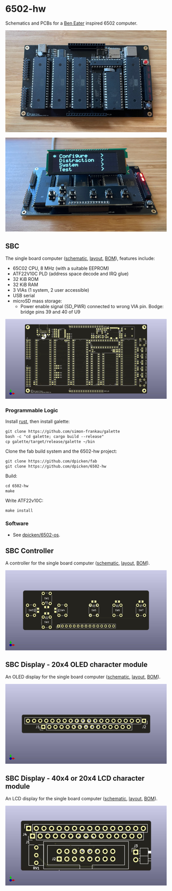 # 6502-hw

Schematics and PCBs for a [Ben Eater](https://eater.net/6502) inspired 6502 computer.

![sbc.demo.jpeg](/jpeg/sbc.demo.jpeg)

![sbc-with-controller-and-display.demo.jpeg](/jpeg/sbc-with-controller-and-display.demo.jpeg)

## SBC

The single board computer ([schematic](/pdf/sbc.pdf), [layout](pdf/sbc.pcb.pdf), [BOM](bom/sbc.md)), features include:

  - 65C02 CPU, 8 MHz (with a suitable EEPROM)
  - ATF22V10C PLD (address space decode and IRQ glue)
  - 32 KiB ROM
  - 32 KiB RAM
  - 3 VIAs (1 system, 2 user accessible)
  - USB serial
  - microSD mass storage:
    - Power enable signal (SD_PWR) connected to wrong VIA pin.  Bodge: bridge pins 39 and 40 of U9

![sbc.pcb.jpeg](/jpeg/sbc.pcb.jpeg)

### Programmable Logic

Install [rust](https://www.rust-lang.org/tools/install), then install galette:

```
git clone https://github.com/simon-frankau/galette
bash -c "cd galette; cargo build --release"
cp galette/target/release/galette ~/bin
```

Clone the fab build system and the 6502-hw project:

```
git clone https://github.com/dpicken/fab
git clone https://github.com/dpicken/6502-hw
```

Build:

```
cd 6502-hw
make
```

Write ATF22v10C:

```
make install
```

### Software

- See [dpicken/6502-os](https://github.com/dpicken/6502-os).

## SBC Controller

A controller for the single board computer ([schematic](/pdf/sbc-exp-control.pdf), [layout](pdf/sbc-exp-control.pcb.pdf), [BOM](bom/sbc-exp-control.md)).

![sbc-exp-control.pcb.jpeg](/jpeg/sbc-exp-control.pcb.jpeg)

## SBC Display - 20x4 OLED character module

An OLED display for the single board computer ([schematic](/pdf/sbc-exp-nhd_0420cw-interposer.pdf), [layout](pdf/sbc-exp-nhd_0420cw-interposer.pcb.pdf), [BOM](bom/sbc-exp-nhd_0420cw-interposer.md)).

![sbc-exp-nhd_0420cw-interposer.pcb.jpeg](/jpeg/sbc-exp-nhd_0420cw-interposer.pcb.jpeg)

## SBC Display - 40x4 or 20x4 LCD character module

An LCD display for the single board computer ([schematic](/pdf/sbc-exp-erm4004_erm2004-interposer.pdf), [layout](pdf/sbc-exp-erm4004_erm2004-interposer.pcb.pdf), [BOM](bom/sbc-exp-erm4004_erm2004-interposer.md)).

![sbc-exp-erm4004_erm2004-interposer.pcb.jpeg](/jpeg/sbc-exp-erm4004_erm2004-interposer.pcb.jpeg)
